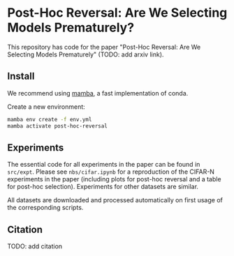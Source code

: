 # Post-Hoc Reversal: Are We Selecting Models Prematurely?

This repository has code for the paper "Post-Hoc Reversal: Are We Selecting Models Prematurely" (TODO: add arxiv link).

## Install

We recommend using [mamba](https://github.com/mamba-org/mamba), a fast implementation of conda.

Create a new environment:
```bash
mamba env create -f env.yml
mamba activate post-hoc-reversal
```

## Experiments

The essential code for all experiments in the paper can be found in `src/expt`. Please see `nbs/cifar.ipynb` for a reproduction of the CIFAR-N experiments in the paper (including plots for post-hoc reversal and a table for post-hoc selection). Experiments for other datasets are similar.

All datasets are downloaded and processed automatically on first usage of the corresponding scripts.

## Citation

TODO: add citation
